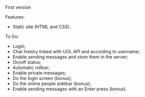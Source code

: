 First version

Features:

- Static site (HTML and CSS).


To Do:

- Login;
- Chat history linked with UOL API and according to username;
- Enable sending messages and store them in the server;
- On/off status;
- Automatic rollbar;
- Enable private messages;
- Do the login screen (bonus);
- Do the online people sidebar (bonus);
- Enable sending messages with an Enter press (bonus).